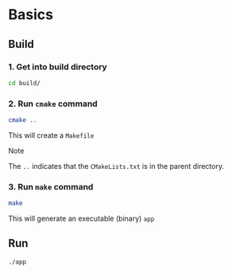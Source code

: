 # Basics

## Build

### 1. Get into build directory
```bash
cd build/
```
### 2. Run `cmake` command
```bash
cmake ..
```
This will create a `Makefile`

> [!Note]
> The `..` indicates that the `CMakeLists.txt` is in the parent directory.

### 3. Run `make` command
```bash
make
```
This will generate an executable (binary) `app`

## Run
```bash
./app
```